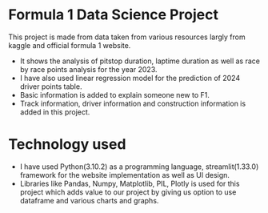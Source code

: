 # Formula 1 Data Science Project

This project is made from data taken from various resources largly from kaggle and official formula 1 website.

- It shows the analysis of pitstop duration, laptime duration as well as race by race points analysis for the year 2023.
- I have also used linear regression model for the prediction of 2024 driver points table.
- Basic information is added to explain someone new to F1.
- Track information, driver information and construction information is added in this project.

# Technology used

- I have used Python(3.10.2) as a programming language, streamlit(1.33.0) framework for the website implementation as well as UI design.
- Libraries like Pandas, Numpy, Matplotlib, PIL, Plotly is used for this project which adds value to our project by giving us option to use dataframe and various charts and graphs.
